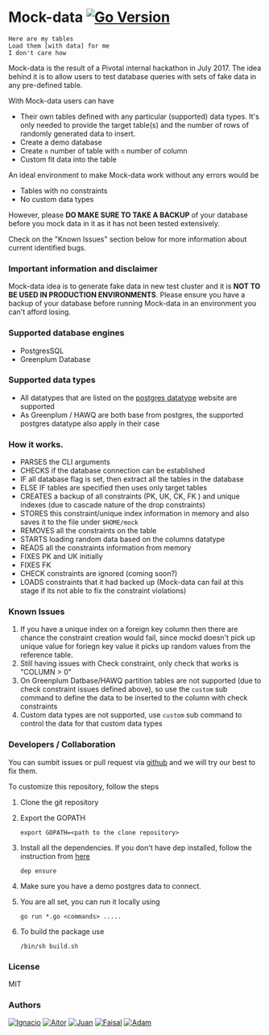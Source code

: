 # Mock-data [![Go Version](https://img.shields.io/badge/go-v1.13.4-green.svg?style=flat-square)](https://golang.org/dl/)

    Here are my tables
    Load them [with data] for me
    I don't care how
    
Mock-data is the result of a Pivotal internal hackathon in July 2017. The idea behind it is to allow users to test database queries with sets of fake data in any pre-defined table.

With Mock-data users can have 

+ Their own tables defined with any particular (supported) data types. It's only needed to provide the target table(s) and the number of rows of randomly generated data to insert.
+ Create a demo database
+ Create `n` number of table with `n` number of column
+ Custom fit data into the table

An ideal environment to make Mock-data work without any errors would be 

+ Tables with no constraints
+ No custom data types

However, please **DO MAKE SURE TO TAKE A BACKUP** of your database before you mock data in it as it has not been tested extensively.

Check on the "Known Issues" section below for more information about current identified bugs.

### Important information and disclaimer

Mock-data idea is to generate fake data in new test cluster and it is **NOT TO BE USED IN PRODUCTION ENVIRONMENTS**. Please ensure you have a backup of your database before running Mock-data in an environment you can't afford losing.

### Supported database engines

+ PostgresSQL
+ Greenplum Database

### Supported data types

+ All datatypes that are listed on the [postgres datatype](https://www.postgresql.org/docs/9.6/static/datatype.html) website are supported
+ As Greenplum / HAWQ are both base from postgres, the supported postgres datatype also apply in their case

### How it works.

+ PARSES the CLI arguments
+ CHECKS if the database connection can be established
+ IF all database flag is set, then extract all the tables in the database
+ ELSE IF tables are specified then uses only target tables
+ CREATES a backup of all constraints (PK, UK, CK, FK ) and unique indexes (due to cascade nature of the drop constraints)
+ STORES this constraint/unique index information in memory and also saves it to the file under `$HOME/mock`
+ REMOVES all the constraints on the table
+ STARTS loading random data based on the columns datatype
+ READS all the constraints information from memory
+ FIXES PK and UK initially
+ FIXES FK
+ CHECK constraints are ignored (coming soon?)
+ LOADS constraints that it had backed up (Mock-data can fail at this stage if its not able to fix the constraint violations)

### Known Issues

1. If you have a unique index on a foreign key column then there are chance the constraint creation would fail, since mockd doesn't pick up unique value for foriegn key value it picks up random values from the reference table.
2. Still having issues with Check constraint, only check that works is "COLUMN > 0"
3. On Greenplum Datbase/HAWQ partition tables are not supported (due to check constraint issues defined above), so use the `custom` sub command to define the data to be inserted to the column with check constraints
4. Custom data types are not supported, use `custom` sub command to control the data for that custom data types

### Developers / Collaboration

You can sumbit issues or pull request via [github](https://github.com/pivotal/mock-data) and we will try our best to fix them.

To customize this repository, follow the steps

1. Clone the git repository

2. Export the GOPATH

    ```
    export GOPATH=<path to the clone repository>
    ```

3. Install all the dependencies. If you don't have dep installed, follow the instruction from [here](https://github.com/golang/dep)

    ```
    dep ensure
    ```

4. Make sure you have a demo postgres data to connect.
5. You are all set, you can run it locally using

    ```
    go run *.go <commands> .....
    ```

6. To build the package use

    ```
    /bin/sh build.sh
    ```

### License

MIT

### Authors

[![Ignacio](https://img.shields.io/badge/github-Ignacio_Elizaga-green.svg?style=social)](https://github.com/ielizaga) [![Aitor](https://img.shields.io/badge/github-Aitor_Cedres-green.svg?style=social)](https://github.com/Zerpet) [![Juan](https://img.shields.io/badge/github-Juan_Ramos-green.svg?style=social)](https://github.com/jujoramos) [![Faisal](https://img.shields.io/badge/github-Faisal_Ali-green.svg?style=social)](https://github.com/faisaltheparttimecoder) [![Adam](https://img.shields.io/badge/github-Adam_Clevy-green.svg?style=social)](https://github.com/adamclevy)
